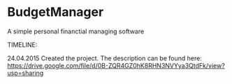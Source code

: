 # BudgetManager
A simple personal financtial managing software

TIMELINE:

24.04.2015
Created the project. The description can be found here:
https://drive.google.com/file/d/0B-ZQR4GZ0hK8RHN3NVYya3QtdFk/view?usp=sharing
